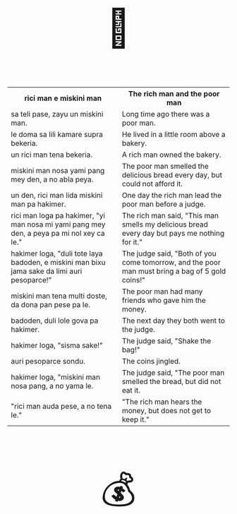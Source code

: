 <p style="font-size:6em;text-align:center;">🍞</p>

<table>
<tr><th>
rici man e miskini man
</th><th>
The rich man and the poor man
</th></tr><tr><td>
sa teli pase, zayu un miskini man.
</td><td>
Long time ago there was a poor man.
</td></tr><tr><td>
le doma sa lili kamare supra bekeria.
</td><td>
He lived in a little room above a bakery.
</td></tr><tr><td>
un rici man tena bekeria.
</td><td>
A rich man owned the bakery.
</td></tr><tr><td>
miskini man nosa yami pang mey den, a no abla peya.
</td><td>
The poor man smelled the delicious bread every day, but could not afford it.
</td></tr><tr><td>
un den, rici man lida miskini man pa hakimer.
</td><td>
One day the rich man lead the poor man before a judge.
</td></tr><tr><td>
rici man loga pa hakimer, "yi man nosa mi yami pang mey den, a peya pa mi nol xey ca le."
</td><td>
The rich man said, "This man smells my delicious bread every day but pays me nothing for it."
</td></tr><tr><td>
hakimer loga, "duli tote laya badoden, e miskini man bixu jama sake da limi auri pesoparce!"
</td><td>
The judge said, "Both of you come tomorrow, and the poor man must bring a bag of 5 gold coins!"
</td></tr><tr><td>
miskini man tena multi doste, da dona pan pese pa le.
</td><td>
The poor man had many friends who gave him the money.
</td></tr><tr><td>
badoden, duli lole gova pa hakimer.
</td><td>
The next day they both went to the judge.
</td></tr><tr><td>
hakimer loga, "sisma sake!"
</td><td>
The judge said, "Shake the bag!"
</td></tr><tr><td>
auri pesoparce sondu.
</td><td>
The coins jingled.
</td></tr><tr><td>
hakimer loga, "miskini man nosa pang, a no yama le.
</td><td>
The judge said, "The poor man smelled the bread, but did not eat it.
</td></tr><tr><td>
"rici man auda pese, a no tena le."
</td><td>
"The rich man hears the money, but does not get to keep it."
</td></tr>
</table>

<p style="font-size:6em;text-align:center;">💰</p>

